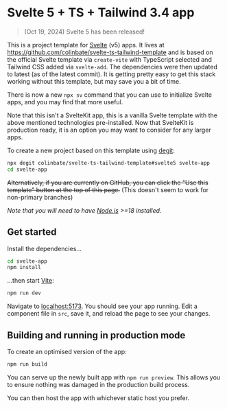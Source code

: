 # Svelte 5 + TS + Tailwind 3.4 app

> (Oct 19, 2024) Svelte 5 has been released!

This is a project template for [Svelte](https://svelte.dev) (v5) apps. It lives at https://github.com/colinbate/svelte-ts-tailwind-template and is based on the official Svelte template via `create-vite` with TypeScript selected and Tailwind CSS added via `svelte-add`. The dependencies were then updated to latest (as of the latest commit). It is getting pretty easy to get this stack working without this template, but may save you a bit of time.

There is now a new `npx sv` command that you can use to initialize Svelte apps, and you may find that more useful.

Note that this isn't a SvelteKit app, this is a vanilla Svelte template with the above mentioned technologies pre-installed. Now that SvelteKit is production ready, it is an option you may want to consider for any larger apps.

To create a new project based on this template using [degit](https://github.com/Rich-Harris/degit):

```bash
npx degit colinbate/svelte-ts-tailwind-template#svelte5 svelte-app
cd svelte-app
```

<del>Alternatively, if you are currently on GitHub, you can click the "Use this template" button at the top of this page.</del> (This doesn't seem to work for non-primary branches)

*Note that you will need to have [Node.js](https://nodejs.org) >=18 installed.*

## Get started

Install the dependencies...

```bash
cd svelte-app
npm install
```

...then start [Vite](https://vitejs.dev/):

```bash
npm run dev
```

Navigate to [localhost:5173](http://localhost:5173). You should see your app running. Edit a component file in `src`, save it, and reload the page to see your changes.

## Building and running in production mode

To create an optimised version of the app:

```bash
npm run build
```

You can serve up the newly built app with `npm run preview`. This allows you to ensure nothing was damaged in the production build process.

You can then host the app with whichever static host you prefer.
